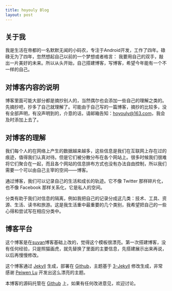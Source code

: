 ```yaml
---
title: hoyouly Blog
layout: post
---
```


## 关于我

我是生活在帝都的一名默默无闻的小码农，专注于Android开发，工作了四年。碌碌无为了四年，忽然想起自己以前的一个梦想或者格言： 我要用自己的双手，敲出一片美好的未来。所以从头开始，自己搭建博客，写博客，希望今年能有一个不一样的自己。

## 对博客内容的说明
博客里面可能大部分都是摘抄别人的，当然偶尔也会添加一些自己的理解之类的。先摘抄吧，抄多了自己就理解了。可能由于自己写的一篇博客，摘抄的比较多，没有全部声明，有没声明到的，介意的话，请邮箱告知：hoyouly@163.com，我会及时添加上去了。

## 对博客的理解

我们每个人的在网络上产生的数据越来越多，这些信息是我们在互联网上存在过的痕迹，值得我们认真对待。但是它们被分散分布在各个网站上。很多时候我们很难将它们聚合在一起，而且各个网站的信息排布方式也没有办法自由控制，所以我们需要一个可以由自己主宰的空间——博客。

通过博客，我们可以记录自己的生活和成长的轨迹。它不像 Twitter 那样碎片化，也不像 Facebook 那样关系化，它是私人的空间。

分类有助于我们对信息的隔离，例如我把自己的记录分成这几类：技术、工具、资源、生活、读书和旅游。这是我生活重中最重要的几个类别，我希望把自己的一些心得和尝试写在相应分类中。

## 博客平台

这个博客是在[suyan](https://github.com/suyan/suyan.github.io)博客基础上改的，觉得这个模板很漂亮。第一次搭建博客，没有任何经验，只是照猫画虎，就先替换了里面的主要信息，先搭建展示出来再说，以后再慢慢修改。

这个博客通过 [Jekyll](http://jekyllrb.com/) 生成，部署在 [Github](https://pages.github.com)，主题基于 [3-Jekyll](https://github.com/P233/3-Jekyll) 修改生成，非常感谢 [Peiwen Lu](https://github.com/P233) 开发出这么漂亮的主题。

本博客的源码托管在 [Github](https://github.com/suyan/suyan.github.io) 上，如果有任何改进意见，欢迎讨论。
